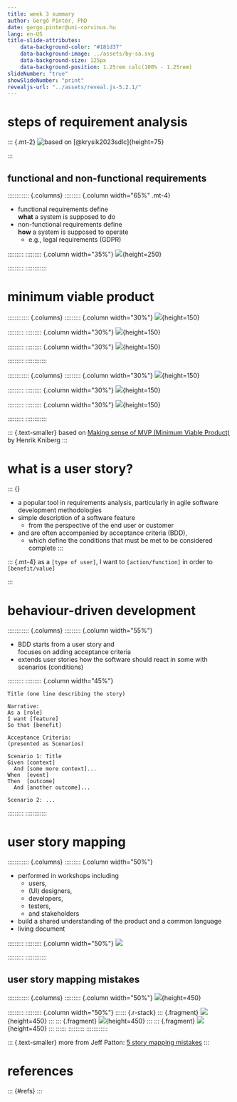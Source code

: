 ```yaml
---
title: week 3 summary 
author: Gergő Pintér, PhD
date: gergo.pinter@uni-corvinus.hu
lang: en-US
title-slide-attributes:
    data-background-color: "#181d37"
    data-background-image: ../assets/by-sa.svg
    data-background-size: 125px
    data-background-position: 1.25rem calc(100% - 1.25rem)
slideNumber: "true"
showSlideNumber: "print"
revealjs-url: "../assets/reveal.js-5.2.1/"
---
```


# steps of requirement analysis

::: {.mt-2}
![based on [@krysik2023sdlc]](figures/requirement_analysis_steps.drawio.svg){height=75}

:::

## functional and non-functional requirements

:::::::::::: {.columns}
::::::::: {.column width="65%" .mt-4}
- functional requirements define<br>
  **what** a system is supposed to do
- non-functional requirements define<br>
  **how** a system is supposed to operate
    - e.g., legal requirements (GDPR)
  
<!--::: {.text-smaller}
source: [@enwiki:1245895117]
:::-->
:::::::::
::::::::: {.column width="35%"}
![](figures/publicdomainvectors/cogwheel.svg){height=250}

:::::::::
::::::::::::

# minimum viable product


:::::::::::: {.columns}
::::::::: {.column width="30%"}
![](figures/publicdomainvectors/blue-saloon-car-wheels.svg){height=150}

:::::::::
::::::::: {.column width="30%"}
![](figures/publicdomainvectors/blue-saloon-car-body.svg){height=150}

:::::::::
::::::::: {.column width="30%"}
![](figures/publicdomainvectors/blue-saloon-car.svg){height=150}

:::::::::
::::::::::::

:::::::::::: {.columns}
::::::::: {.column width="30%"}
![](figures/publicdomainvectors/children-bicycle.svg){height=150}

:::::::::
::::::::: {.column width="30%"}
![](figures/publicdomainvectors/red-scooter-motorbike.svg){height=150}

:::::::::
::::::::: {.column width="30%"}
![](figures/publicdomainvectors/blue-saloon-car.svg){height=150}

:::::::::
::::::::::::

::: {.text-smaller}
based on [Making sense of MVP (Minimum Viable Product)](https://blog.crisp.se/2016/01/25/henrikkniberg/making-sense-of-mvp) by Henrik Kniberg
:::

# what is a user story?

::: {}
- a popular tool in requirements analysis, particularly in agile software development methodologies
- simple description of a software feature
    - from the perspective of the end user or customer
- and are often accompanied by acceptance criteria (BDD),
    - which define the conditions that must be met to be considered complete
:::

::: {.mt-4}
as a `[type of user]`, I want to `[action/function]` in order to `[benefit/value]`

:::

# behaviour-driven development

:::::::::::: {.columns}
::::::::: {.column width="55%"}
- BDD starts from a user story and<br>focuses on adding acceptance criteria
- extends user stories how the software should react in some with scenarios (conditions)

:::::::::
::::::::: {.column width="45%"}
```
Title (one line describing the story)

Narrative:
As a [role]
I want [feature]
So that [benefit]

Acceptance Criteria:
(presented as Scenarios)

Scenario 1: Title
Given [context]
  And [some more context]...
When  [event]
Then  [outcome]
  And [another outcome]...

Scenario 2: ...
```

:::::::::
::::::::::::

# user story mapping

:::::::::::: {.columns}
::::::::: {.column width="50%"}
- performed in workshops including 
    - users,
    - (UI) designers,
    - developers,
    - testers,
    - and stakeholders
- build a shared understanding of the product and a common language
- living document

:::::::::
::::::::: {.column width="50%"}
![](figures/user_story_map.drawio.svg)

:::::::::
::::::::::::

## user story mapping mistakes

:::::::::::: {.columns}
::::::::: {.column width="50%"}
![](figures/usm_too_many_details.drawio.svg){height=450}

:::::::::
::::::::: {.column width="50%"}
:::::: {.r-stack}
::: {.fragment}
![](figures/usm_whole_story_first.drawio.svg){height=450}
:::
::: {.fragment}
![](figures/usm_whole_story_first_verbs.drawio.svg){height=450}
:::
::: {.fragment}
![](figures/usm_whole_story_first_extra.drawio.svg){height=450}
:::
::::::
:::::::::
::::::::::::

::: {.text-smaller}
more from Jeff Patton: [5 story mapping mistakes](https://jpattonassociates.com/5-story-mapping-mistakes/)
:::

# references

::: {#refs}
:::
